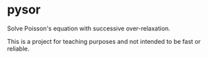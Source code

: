 # pysor

Solve Poisson's equation with successive over-relaxation.

This is a project for teaching purposes and not intended to be fast or reliable.
